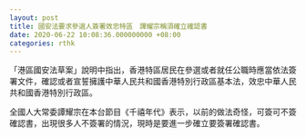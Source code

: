 ```yaml
---
layout: post
title: 國安法要求參選人簽署效忠特區　譚耀宗稱須確立確認書
date: 2020-06-22 10:08:36.000000000 +08:00
categories: rthk
---
```


「港區國安法草案」說明中指出，香港特區居民在參選或者就任公職時應當依法簽署文件，確認或者宣誓擁護中華人民共和國香港特別行政區基本法，效忠中華人民共和國香港特別行政區。

全國人大常委譚耀宗在本台節目《千禧年代》表示，以前的做法奇怪，可簽可不簽確認書，出現很多人不簽署的情況，現時是要進一步確立要簽署確認書。
